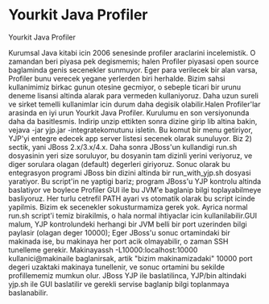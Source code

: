 # Yourkit Java Profiler


Yourkit Java Profiler



Kurumsal Java kitabi icin 2006 senesinde profiler araclarini incelemistik. O zamandan beri piyasa pek degismemis; halen Profiler piyasasi open source baglaminda genis secenekler sunmuyor. Eger para verilecek bir alan varsa, Profiler bunu verecek yegane yerlerden biri herhalde. Bizim sahsi kullanimimiz birkac gunun otesine gecmiyor, o sebeple ticari bir urunu deneme lisansi altinda alarak para vermeden kullaniyoruz. Daha uzun sureli ve sirket temelli kullanimlar icin durum daha degisik olabilir.Halen Profiler'lar arasinda en iyi urun Yourkit Java Profiler. Kurulumu en son versiyonunda daha da basitlesmis. Indirip unzip ettikten sonra dizine girip lib altina bakin, vejava -jar yjp.jar -integratekomutunu isletin. Bu komut bir menu getiriyor,  YJP'yi entegre edecek app server listesi secenek olarak sunuluyor. Biz 2) sectik, yani JBoss 2.x/3.x/4.x. Daha sonra JBoss'un kullandigi run.sh dosyasinin yeri size soruluyor, bu dosyanin tam dizinli yerini veriyoruz, ve diger sorulara olagan (default) degerleri giriyoruz. Sonuc olarak bu entegrasyon programi JBoss bin dizini altinda bir run_with_yjp.sh dosyasi yaratiyor. Bu script'in ne yaptigi bariz; program JBoss'u YJP kontrolu altinda baslatiyor ve boylece Profiler GUI ile bu JVM'e baglanip bilgi toplayabilmeye basliyoruz. Her turlu cetrefil PATH ayari vs otomatik olarak bu script icinde yapilmis. Bizim ek secenekler sokusturmamiza gerek yok. Ayrica normal run.sh script'i temiz birakilmis, o hala normal ihtiyaclar icin kullanilabilir.GUI malum, YJP kontrolundeki herhangi bir JVM belli bir port uzerinden bilgi paylasir (olagan deger 10000); Eger JBoss'u sonuc ortamindaki bir makinada ise, bu makinaya her port acik olmayabilir, o zaman SSH tunelleme gerekir. Makinayassh -L10000:localhost:10000 kullanici@makinaile baglanirsak, artik "bizim makinamizadaki" 10000 port degeri uzaktaki makinaya tunellenir, ve sonuc ortamini bu sekilde profillememiz mumkun olur. JBoss YJP ile baslatilinca, YJP/bin altindaki yjp.sh ile GUI baslatilir ve gerekli servise baglanip bilgi toplanmaya baslanabilir.




